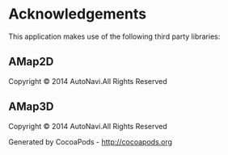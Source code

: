 # Acknowledgements
This application makes use of the following third party libraries:

## AMap2D

Copyright © 2014 AutoNavi.All Rights Reserved 


## AMap3D

Copyright © 2014 AutoNavi.All Rights Reserved 

Generated by CocoaPods - http://cocoapods.org
